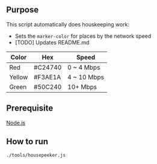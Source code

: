 ## Purpose
This script automatically does houskeeping work:

* Sets the `marker-color` for places by the network speed
* [TODO] Updates README.md

Color  | Hex     | Speed
------ | ------- | -----
Red    | #C24740 | 0 ~ 4 Mbps
Yellow | #F3AE1A | 4 ~ 10 Mbps
Green  | #50C240 | 10+ Mbps

## Prerequisite
[Node.js](https://nodejs.org/)

## How to run

```shell
./tools/housepeeker.js
```
